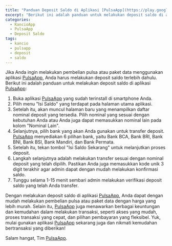 ```yaml
---
title: "Panduan Deposit Saldo di Aplikasi [PulsaApp](https://play.google.com/store/apps/details?id=com.kancio.indonesia)"
excerpt: "Berikut ini adalah panduan untuk melakukan deposit saldo di aplikasi [PulsaApp](https://play.google.com/store/apps/details?id=com.kancio.indonesia)"
categories:
  - KancioApp
  - PulsaApp
  - Deposit Saldo
tags:
  - kancio
  - pulsapp
  - deposit
  - saldo
---
```


Jika Anda ingin melakukan pembelian pulsa atau paket data menggunakan aplikasi [PulsaApp](https://play.google.com/store/apps/details?id=com.kancio.indonesia), Anda harus melakukan deposit saldo terlebih dahulu. Berikut ini adalah panduan untuk melakukan deposit saldo di aplikasi [PulsaApp](https://play.google.com/store/apps/details?id=com.kancio.indonesia):

1. Buka aplikasi [PulsaApp](https://play.google.com/store/apps/details?id=com.kancio.indonesia) yang sudah terinstall di smartphone Anda.
2. Pilih menu "Isi Saldo" yang terdapat pada halaman utama aplikasi.
3. Setelah itu, akan muncul halaman baru yang menampilkan daftar nominal deposit yang tersedia. Pilih nominal yang sesuai dengan kebutuhan Anda atau Anda juga dapat memasukkan nominal lain pada kolom "Nominal Lain".
4. Selanjutnya, pilih bank yang akan Anda gunakan untuk transfer deposit. [PulsaApp](https://play.google.com/store/apps/details?id=com.kancio.indonesia) menyediakan 6 pilihan bank, yaitu Bank BCA, Bank BRI, Bank BNI, Bank BSI, Bank Mandiri, dan Bank Permata.
5. Setelah itu, tekan tombol "Isi Saldo Sekarang" untuk melanjutkan proses deposit.
6. Langkah selanjutnya adalah melakukan transfer sesuai dengan nominal deposit yang telah dipilih. Pastikan Anda juga memasukkan kode unik 3 digit terakhir agar admin dapat dengan mudah melakukan konfirmasi saldo.
7. Tunggu selama 1-15 menit sembari admin melakukan verifikasi deposit saldo yang telah Anda transfer.

Dengan melakukan deposit saldo di aplikasi [PulsaApp](https://play.google.com/store/apps/details?id=com.kancio.indonesia), Anda dapat dengan mudah melakukan pembelian pulsa atau paket data dengan harga yang lebih murah. Selain itu, [PulsaApp](https://play.google.com/store/apps/details?id=com.kancio.indonesia) juga menawarkan berbagai keuntungan dan kemudahan dalam melakukan transaksi, seperti akses yang mudah, proses transaksi yang cepat, dan pilihan pembayaran yang fleksibel. Yuk, mulai gunakan aplikasi [PulsaApp](https://play.google.com/store/apps/details?id=com.kancio.indonesia) sekarang juga dan nikmati kemudahan bertransaksi yang diberikan!

Salam hangat,
Tim [PulsaApp](https://play.google.com/store/apps/details?id=com.kancio.indonesia).